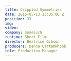 ```yaml
---
title: Crippled Symmetries
date: 2015-05-13 13:35:00 Z
position: 33
img: 
video: 
company: Somesuch
runtime: Short Film
director: Beatrice Gibson
producers: Denna Cartamkhoob
role: Production Manager
---
```


